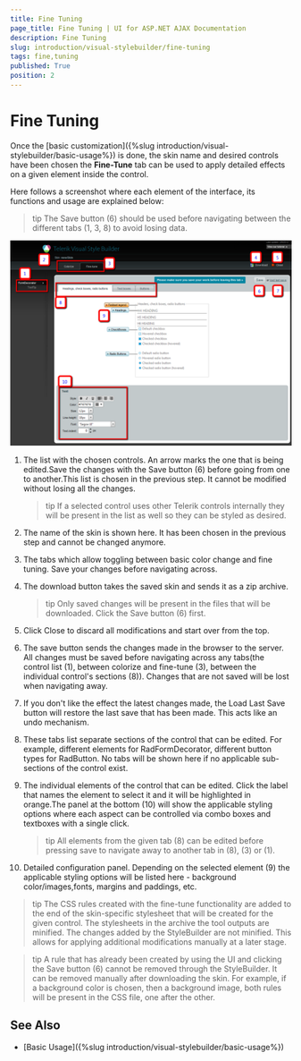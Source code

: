 ```yaml
---
title: Fine Tuning
page_title: Fine Tuning | UI for ASP.NET AJAX Documentation
description: Fine Tuning
slug: introduction/visual-stylebuilder/fine-tuning
tags: fine,tuning
published: True
position: 2
---
```


# Fine Tuning



 

Once the [basic customization]({%slug introduction/visual-stylebuilder/basic-usage%}) is done, the skin name and desired controls have been chosen the **Fine-Tune** tab can be used to apply detailed effects on a given element inside the control.

Here follows a screenshot where each element of the interface, its functions and usage are explained below:

>tip The Save button (6) should be used before navigating between the different tabs (1, 3, 8) to avoid losing data.

![introduction-stylebuilder-fine-tuning-functionality](images/introduction-stylebuilder-fine-tuning-functionality.png)

1. The list with the chosen controls. An arrow marks the one that is being edited.Save the changes with the Save button (6) before going from one to another.This list is chosen in the previous step. It cannot be modified without losing all the changes.

	>tip If a selected control uses other Telerik controls internally they will be present in the list as well so they can be styled as desired.


1. The name of the skin is shown here. It has been chosen in the previous step and cannot be changed anymore.

1. The tabs which allow toggling between basic color change and fine tuning. Save your changes before navigating across.

1. The download button takes the saved skin and sends it as a zip archive.

	>tip Only saved changes will be present in the files that will be downloaded. Click the Save button (6) first.


1. Click Close to discard all modifications and start over from the top.

1. The save button sends the changes made in the browser to the server. All changes must be saved before navigating across any tabs(the control list (1), between colorize and fine-tune (3), between the individual control's sections (8)). Changes that are not saved will be lost when navigating away.

1. If you don't like the effect the latest changes made, the Load Last Save button will restore the last save that has been made. This acts like an undo mechanism.

1. These tabs list separate sections of the control that can be edited. For example, different elements for RadFormDecorator, different button types for RadButton. No tabs will be shown here if no applicable sub-sections of the control exist.

1. The individual elements of the control that can be edited. Click the label that names the element to select it and it will be highlighted in orange.The panel at the bottom (10) will show the applicable styling options where each aspect can be controlled via combo boxes and textboxes with a single click.

	>tip All elements from the given tab (8) can be edited before pressing save to navigate away to another tab in (8), (3) or (1).


1. Detailed configuration panel. Depending on the selected element (9) the applicable styling options will be listed here - background color/images,fonts, margins and paddings, etc.


>tip The CSS rules created with the fine-tune functionality are added to the end of the skin-specific stylesheet that will be created for the given control.	The stylesheets in the archive the tool outputs are minified. The changes added by the StyleBuilder are not minified.	This allows for applying additional modifications manually at a later stage.


>tip A rule that has already been created by using the UI and clicking the Save button (6) cannot be removed through the StyleBuilder.	It can be removed manually after downloading the skin. For example, if a background color is chosen, then a background image, both rules will	be present in the CSS file, one after the other.


## See Also

 * [Basic Usage]({%slug introduction/visual-stylebuilder/basic-usage%})
